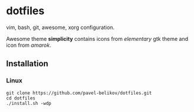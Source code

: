 dotfiles
========
vim, bash, git, awesome, xorg configuration.

Awesome theme **simplicity** contains icons from *elementary* gtk theme and icon from *amarok*.

Installation
--------------

### Linux

```
git clone https://github.com/pavel-belikov/dotfiles.git
cd dotfiles
./install.sh -wdp
```

